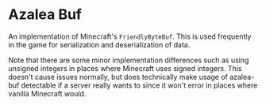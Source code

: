 # Azalea Buf

An implementation of Minecraft's `FriendlyByteBuf`. This is used frequently in the game for serialization and deserialization of data.

Note that there are some minor implementation differences such as using unsigned integers in places where Minecraft uses signed integers. This doesn't cause issues normally, but does technically make usage of azalea-buf detectable if a server really wants to since it won't error in places where vanilla Minecraft would.
